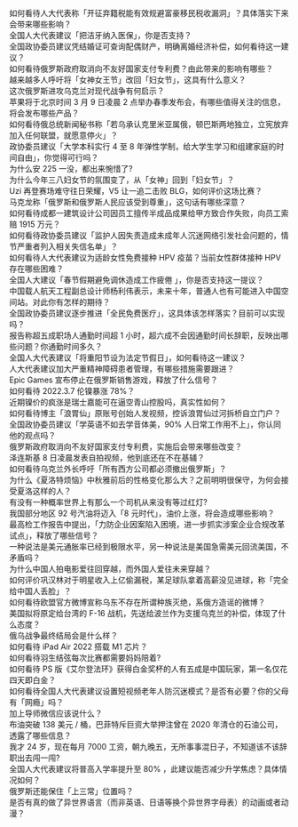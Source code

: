 如何看待人大代表称「开征弃籍税能有效规避富豪移民税收漏洞」？具体落实下来会带来哪些影响？  
全国人大代表建议「把洁牙纳入医保」，你是否支持？  
全国政协委员建议凭结婚证可查询配偶财产，明确离婚经济补偿，如何看待这一建议？  
如何看待俄罗斯政府取消向不友好国家支付专利费？由此带来的影响有哪些？  
越来越多人呼吁将「女神女王节」改回「妇女节」，这具有什么意义？  
这次俄罗斯进攻乌克兰对现代战争有何启示？  
苹果将于北京时间 3 月 9 日凌晨 2 点举办春季发布会，有哪些值得关注的信息，将会发布哪些产品？  
如何看待俄总统新闻秘书称「若乌承认克里米亚属俄，顿巴斯两地独立，立宪放弃加入任何联盟，就愿意停火」？  
政协委员建议「大学本科实行 4 至 8 年弹性学制，给大学生学习和组建家庭的时间自由」，你觉得可行吗？  
为什么安 225 一没，都出来惋惜了?  
为什么今年三八妇女节的氛围变了，从「女神」回到「妇女节」？  
Uzi 再登赛场难守往日荣耀，V5 让一追二击败 BLG，如何评价这场比赛？  
马克龙称「俄罗斯和俄罗斯人民应该受到尊重」，这句话有哪些深意？  
如何看待成都一建筑设计公司因员工擅传半成品成果给甲方致合作失败，向员工索赔 1915 万元？  
如何看待政协委员建议「监护人因失责造成未成年人沉迷网络引发社会问题的，情节严重者列入相关失信名单」？  
如何看待人大代表建议为适龄女性免费接种 HPV 疫苗？当前女性群体接种 HPV 存在哪些困难？  
全国人大建议「春节假期避免调休造成工作疲倦 」，你是否支持这一提议？  
中国载人航天工程副总设计师杨利伟表示，未来十年，普通人也有可能进入中国空间站。对此你有怎样的期待？  
全国政协委员建议逐步推进「全民免费医疗」，这具体该怎样落实？目前可以实现吗？  
报告称超五成职场人通勤时间超 1 小时，超六成不会因通勤时间长辞职，反映出哪些问题？你通勤时间多久？  
全国人大代表建议「将重阳节设为法定节假日」，如何看待这一建议？  
人大代表建议加大严重精神障碍患者管理，有哪些措施需要跟进？  
Epic Games 宣布停止在俄罗斯销售游戏，释放了什么信号？  
如何看待 2022.3.7 伦镍暴涨 78%？  
近期镍价的疯涨是瑞士嘉能可在逼空青山控股吗，真实性如何？  
如何看待博主「浪胃仙」原账号创始人发视频，控诉浪胃仙过河拆桥自立门户？  
全国政协委员建议「学英语不如去学音体美，90% 人日常工作用不上」，你认同他的观点吗？  
俄罗斯政府取消向不友好国家支付专利费，实施后会带来哪些改变？  
泽连斯基 8 日凌晨发表自拍视频，他到底还在不在基辅？  
如何看待乌克兰外长呼吁「所有西方公司都必须撤出俄罗斯」？  
为什么《夏洛特烦恼》中秋雅前后的性格变化那么大？之前明明很保守，为何会接受夏洛这样的人？  
有没有一种概率世界上有那么一个司机从来没有等过红灯?  
我国部分地区 92 号汽油将迈入「8 元时代」，油价上涨，将会造成哪些影响？  
最高检工作报告中提出，「力防企业因案陷入困境，进一步抓实涉案企业合规改革试点」，释放了哪些信号？  
一种说法是美元通胀率已经到极限水平，另一种说法是美国急需美元回流美国，不矛盾吗？  
为什么中国人拍电影爱往回穿越，而外国人爱往未来穿越？  
如何评价巩汉林对于明星收入上亿偷漏税，某足球队拿着高薪没见进球，称「完全给中国人丢脸」？  
如何看待欧盟官方微博宣称乌东不存在所谓种族灭绝，系俄方造谣的微博？  
美国拟将原定给台湾的 F-16 战机，先送给波兰作为支援乌克兰的补偿，体现了什么态度？  
俄乌战争最终结局会是什么样？  
如何看待 iPad Air 2022 搭载 M1 芯片？  
如何看待羽生结弦每次比赛都需要妈妈陪着?  
如何看待 PS 版《艾尔登法环》获得白金奖杯的人有五成是中国玩家，第一名仅花四天即白金？  
如何看待全国人大代表建议设置短视频老年人防沉迷模式？是否有必要？你的父母有「网瘾」吗？  
加上导师微信应该说什么？  
布油突破 138 美元 / 桶，巴菲特斥巨资大举押注曾在 2020 年清仓的石油公司，透露了哪些信息？  
我才 24 岁，现在每月 7000 工资，朝九晚五，无所事事混日子，不知道该不该辞职出去闯一闯?  
全国人大代表建议将普高入学率提升至 80% ，此建议能否减少升学焦虑？具体情况如何？  
俄罗斯还能保住「上三常」位置吗？  
是否有真的做了异世界语言（而非英语、日语等换个异世界字母表）的动画或者动漫？  
